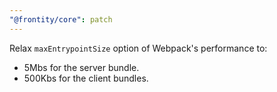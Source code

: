 ```yaml
---
"@frontity/core": patch
---
```


Relax `maxEntrypointSize` option of Webpack's performance to:

- 5Mbs for the server bundle.
- 500Kbs for the client bundles.
